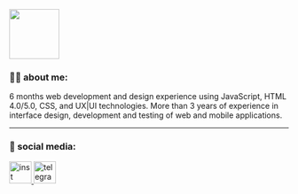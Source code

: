 <img src="https://media.giphy.com/media/WUlplcMpOCEmTGBtBW/giphy.gif" width="90px" text-align="center">

### :man_technologist: about me:

6 months web development and design experience using JavaScript, HTML 4.0/5.0, CSS, and UX|UI technologies. More than 3 years of experience in interface design, development and testing of web and mobile applications.

---

### 🤝 social media:

  <div id="badges">
    <a href="https://instagram.com/_brandine" target="_blank">
      <img src="https://cdn-icons-png.flaticon.com/512/2504/2504799.png" width="40" height="40" alt="inst" />
    </a>
    <a href="https://t.me/brandinespuckler" target="_blank">
      <img src="https://cdn-icons-png.flaticon.com/512/2111/2111646.png" width="40" height="40" alt="telegram" />
    </a>
  </div>
